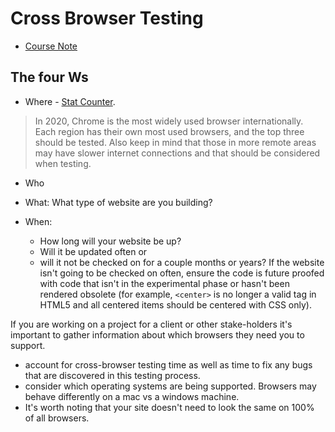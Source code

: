 # Cross Browser Testing

- [Course Note](https://github.com/HackerYou/bootcamp-notes/blob/master/css/cross-browser-testing.md)

## The four Ws

- Where - [Stat Counter](http://gs.statcounter.com/browser-market-share/desktop-tablet-console/worldwide#monthly-201901-201906-map).

> In 2020, Chrome is the most widely used browser internationally. Each region has their own most used browsers, and the top three should be tested. Also keep in mind that those in more remote areas may have slower internet connections and that should be considered when testing.

- Who

- What: What type of website are you building?

- When:
  - How long will your website be up?
  - Will it be updated often or
  - will it not be checked on for a couple months or years? If the website isn't going to be checked on often, ensure the code is future proofed with code that isn't in the experimental phase or hasn't been rendered obsolete (for example, `<center>` is no longer a valid tag in HTML5 and all centered items should be centered with CSS only).

If you are working on a project for a client or other stake-holders it's important to gather information about which browsers they need you to support.

- account for cross-browser testing time as well as time to fix any bugs that are discovered in this testing process.
- consider which operating systems are being supported. Browsers may behave differently on a mac vs a windows machine.
- It's worth noting that your site doesn't need to look the same on 100% of all browsers.
